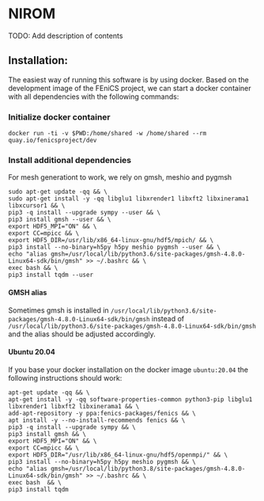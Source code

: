# NIROM

TODO: Add description of contents

## Installation: 
The easiest way of running this software is by using docker.
Based on the development image of the FEniCS project, we can start a docker container with all dependencies with the following commands:

### Initialize docker container
```
docker run -ti -v $PWD:/home/shared -w /home/shared --rm quay.io/fenicsproject/dev
```
### Install additional dependencies
For mesh generationt to work, we rely on gmsh, meshio and pygmsh
```
sudo apt-get update -qq && \
sudo apt-get install -y -qq libglu1 libxrender1 libxft2 libxinerama1 libxcursor1 && \
pip3 -q install --upgrade sympy --user && \
pip3 install gmsh --user && \
export HDF5_MPI="ON" && \
export CC=mpicc && \
export HDF5_DIR=/usr/lib/x86_64-linux-gnu/hdf5/mpich/ && \
pip3 install --no-binary=h5py h5py meshio pygmsh --user && \
echo "alias gmsh=/usr/local/lib/python3.6/site-packages/gmsh-4.8.0-Linux64-sdk/bin/gmsh" >> ~/.bashrc && \
exec bash && \
pip3 install tqdm --user
```

#### GMSH alias
Sometimes gmsh is installed in `/usr/local/lib/python3.6/site-packages/gmsh-4.8.0-Linux64-sdk/bin/gmsh`
instead of `/usr/local/lib/python3.6/site-packages/gmsh-4.8.0-Linux64-sdk/bin/gmsh` and the alias should be adjusted accordingly.

#### Ubuntu 20.04
If you base your docker installation on the docker image `ubuntu:20.04` the following instructions should work:
```
apt-get update -qq && \
apt-get install -y -qq software-properties-common python3-pip libglu1 libxrender1 libxft2 libxinerama1 && \
add-apt-repository -y ppa:fenics-packages/fenics && \
apt install -y --no-install-recommends fenics && \
pip3 -q install --upgrade sympy && \
pip3 install gmsh && \
export HDF5_MPI="ON" && \ 
export CC=mpicc && \ 
export HDF5_DIR="/usr/lib/x86_64-linux-gnu/hdf5/openmpi/" && \
pip3 install --no-binary=h5py h5py meshio pygmsh && \
echo "alias gmsh=/usr/local/lib/python3.8/site-packages/gmsh-4.8.0-Linux64-sdk/bin/gmsh" >> ~/.bashrc && \
exec bash  && \
pip3 install tqdm
```

